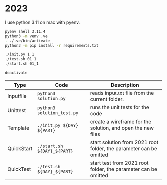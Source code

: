 # 2023

I use python 3.11 on mac with pyenv.

```bash
pyenv shell 3.11.4
python3 -m venv .ve
. ./.ve/bin/activate
python3 -m pip install -r requirements.txt

./init.py 1 1
./test.sh 01_1
./start.sh 01_1

deactivate
```

| Type       | Code                        | Description                                                        |
| ---------- | --------------------------- | ------------------------------------------------------------------ |
| Inputfile  | `python3 solution.py`       | reads input.txt file from the current folder.                      |
| Unittest   | `python3 solution_test.py`  | runs the unit tests for the code                                   |
| Template   | `./init.py ${DAY} ${PART}`  | create a wireframe for the solution, and open the new files        |
| QuickStart | `./start.sh ${DAY}_${PART}` | start solution from 2021 root folder, the parameter can be omitted |
| QuickTest  | `./test.sh ${DAY}_${PART}`  | start test from 2021 root folder, the parameter can be omitted     |
